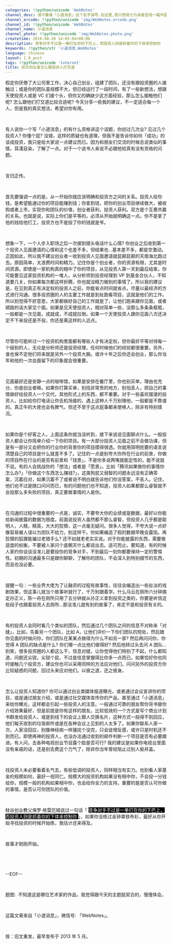 ```yaml
---
categories: !!python/unicode 'WebNotes'
channel_desc: 请不要被「小道消息」这个名字误导.在这里,我只想努力为读者呈现一幅中国互联网的清明上河图.
channel_ercode: !!python/unicode 'img/WebNotes.ercode.png'
channel_id: !!python/unicode 'WebNotes'
channel_name: 小道消息
channel_photo: !!python/unicode 'img/WebNotes.photo.png'
createtime: 2016-08-20 14:05:04+00:00
description: 竞争对手不过是一拳打在你的下巴上，而投资人则是抓着你的下体来控制你
keywords: !!python/str '小道消息,WebNotes'
language: chinese
layout: 1_0_post
tags: !!python/unicode 'internet'
title: 初次创业者怎么跟投资人打交道
---
```

<div class="rich_media_content" id="js_content">
<p>
         假定你厌倦了大公司里工作，决心自己创业，组建了团队，还没有跟投资圈的人接触过；或是你的团队虽规模不大，但已经运行了一段时间，有了一些新想法，想跟天使投资人或是 VC 们接个头，但你又的确缺少这方面经验，那么怎么接触他们呢? 怎么跟他们打交道比较合适呢? 今天分享一些我的建议，不一定适合每一个人，但是我的真实想法，希望对你有用。
        </p>
<p>
<br/>
</p>
<p>
         有人说你一个写「小道消息」的有什么资格讲这个话题，你创过几次业? 见过几个投资人? 你懂个屁? 没错，这样的质疑也有道理，但我不是告诉你如何「成功」的谈成投资，我只是给大家说一点建议而已。因为和朋友们交流的时候总说类似的事情，耳濡目染，了解了一点。对于一个说书人来说不必跟他较真有没有资格的问题。
        </p>
<p>
<br/>
</p>
<p>
         言归正传。
        </p>
<p>
<br/>
</p>
<p>
         首先要强调一点的是，从一开始你就应该明确和投资方之间的关系。投资人给你钱，是希望能通过你的项目能赚到钱；你拿到钱，把你的创业项目继续做大，被收购或者上市，实现你和团队的价值，创业者获利，投资人获利。双方是个互惠共赢的关系。也就是说，实际上你们是平等的。必须从开始就明确这一点。你不是拿了他的钱给他打工，投资方也不是投了你的钱就是爷。
        </p>
<p>
<br/>
</p>
<p>
         想象一下，一个人步入职场之后一次接到猎头电话什么心情? 你创业之后收到第一个投资人见面邀请的心情和这个也差不多，但结果也…基本差不多，都是空激动。正因如此，所以我不建议创业者一收到投资人见面邀请就屁颠屁颠的天南海北跑过去。原因简单，太浪费时间和精力。记住你是个创业者，你的资源有限，尤其是时间资源。即使是一家机构真的相中了你的项目，从见投资人第一天到最后结束，你可能要见这家投资机构的一堆人，从分析师到投资经理到 VP 到基金合伙人，不知道要几关，你如果每次都这样折腾，你也就没精力做别的事情了。所以我的建议是，在见到真正有决定权的投资人之前，你能省点时间就省点，尽量以最经济的方式进行沟通。很多投资圈的人的主要工作就是到处跑看项目，这就是他们的工作。所以别觉得不好意思，大家都做好自己的工作就是了，让他们跑来跟你见面，或者顺路的话大家见个面。如果是见天使投资人，相对简单一些，没那么多条条框框，一般都是一次见面，成就成，不成就拉倒。如果一个天使投资人跟你见面八次还决定不下来投还是不投，你还是离这样的人远点。
        </p>
<p>
<br/>
</p>
<p>
         尽管你可能听过一个投资机构里面都有哪些人才有决定权，但你最好平等对待每一个级别的人，无论是分析师还是投资经理，任何时候他们的经验都很重要。另外，谁也保不定他们将来就是另外一个投资大腕。或许十年之后你还会创业，那么你当年和他的一次会面留下的印象就会很重要。
         <br/>
</p>
<p>
<br/>
</p>
<p>
         见面最好还是安静一点的咖啡馆，如果是安排在餐厅里，你也别买单，理由也充分，你是创业者嘛。如果你打算买单，别找非常贵的地方，别怕丢人，把自己的事情做好给投资人一个交代，其他形式上的东西，都不重要。对于一些喜欢摆谱的投资人，比如给你打电话让你去机场接的，遇上这种人千万别理他，一般都是不靠谱的。真正牛的大佬也会有脾气，但还不至于这点屁事都来使唤人，除非有特别情况。
        </p>
<p>
<br/>
</p>
<p>
         如果你是个好客之人，上面这条你就当没听到，接下来说说见面聊点什么。一般投资人都会让你简单介绍一下你的项目。有一大部分投资人见面之前不会做功课，但是有一部分又会把你的行业你的背景你的项目摸得很透。你就用简明扼要的语言说清楚自己的项目是什么就差不多了。记住的一点是别夸大你所在行业的前景，你做的项目所在行业的是否有前景和「钱景」，不是你多说两嘴就能定性的，能不说就不说。有的人会挑战你的「想法」或者是「愿景」，比如「腾讯如果做你的事情你怎么办?」「你做这个东西怎么赚钱?」，这类狗屁又弱智的问题永远没有正确答案，沉着应对，如果沉着不了或者说不明白就告诉他们你没答案，不丢人。记住，他们也不过是随口问问而已，有的问题他们也不知道，投资人如果都那么睿智就不会投那么多失败的项目，真正要做事情的人是你。
        </p>
<p>
<br/>
</p>
<p>
         在沟通的过程中很重要的一点是，诚实，不要夸大你的业绩或是数据，最好以你能给新闻披露的数据为限度。前面说投资人虽然都不那么睿智，但投资人几乎都是聪明人，人精，精英，大大的狡猾，这一点毫无疑问。很多人觉得，不夸大说一点好像容易被人误以为团队不给力，别这样干。你如果编造了假的数据早晚会露馅。再狡猾的狐狸能骗过老猎手么? 还不如就老老实实说。对于你能披露的东西，需要做适度的权衡，不要被人家问个底朝天什么都说出去。适可而止。要知道，有的时候人家约你谈谈没准儿是要投你的竞争对手，不到最后一刻你都要保持一定的警惕性。初期的沟通最多只是跟你聊聊，了解你的团队，不会深入到特别细节的东西，而且也没必要。
        </p>
<p>
<br/>
</p>
<p>
         提醒一句：一些业界大佬为了让融资的过程有故事性，往往会编造出一些扯淡的戏剧效果，但这事儿就当个故事听就行了，千万别跟着学。什么马云在厕所六分钟搞定孙正义，陈一舟在厕所只用了五分钟就从孙正义拿到投资之类的，你要是听信这些段子也跟着投资人去厕所…那没准儿就有别的故事了，肯定不是和投资有关的。
        </p>
<p>
<br/>
</p>
<p>
         有的投资人会同时看几个类似的团队，然后通过几个团队之间的信息不对称来「对缝」，比如，先看另一个团队，比如 A，让他们评价一下你们团队的短处，然后跟你见面的时候问你，你们团队在某某点做得为什么不如另一家? 然后再问问你，你觉得 A 团队的缺点是什么? 你们哪一点比他们做得好? 然后他转过头去问 A 团队…别笑，很多投资圈的人都这么干，信息对缝，让你觉得他们特别了不起，什么都知道，问题还尖锐，尖锐个屁，不过是信息掌握得比你多一点而已。如果恰好你也同时接触几个投资方，建议你也可以采用同样的方法应对他们，问问另外的投资方你比较疑惑的问题，回过头来应对他们。以彼之道，还之彼身。
        </p>
<p>
<br/>
</p>
<p>
         怎么让投资人知道你? 你可以通过创业类媒体报道曝光，或者通过会议宣讲你的项目，或是通过朋友介绍，或是通过社交媒体宣传你的产品，甚至通过「小道消息」来给你曝光，这样都会引起一些投资人的注意。一般通过可靠的朋友帮你背书替你介绍效果最好，但是前提是你有这样的朋友。比较低效的一个方式是写个商业计划书群发给投资人，或是到线下的会议上跟人交换名片，这种方式一般得不到回应，他们每天收到的垃圾邮件或是在各种会议上见到的人太多了。如果你联系人家一次，人家没回应，别像神经病一样骚扰个没完，只会徒增反感，或许只是时机还不到而已。即使再神的投资人，也没办法通过收到的邮件判断一个项目是否有必要跟进。有人问，去各种电视创业节目露个脸是否可行? 我的建议是如果你电视台里面没有亲戚的话，还是别去费这个力气了，除非你当年曾经阻止过别人偷井盖。
        </p>
<p>
<br/>
</p>
<p>
         找投资人未必要看着名气去，有些低调的投资人，同样相当有实力。也别看人家基金的规模如何，最好一视同仁。规模大的投资机构如果没有相中你，不会投一分钱给你，规模一般的机构如果相中你，也会给你全力的支持。重要的是是否认可你做的事情，是否认可你团队的价值。
        </p>
<p>
<br/>
</p>
<p>
         硅谷创业教父保罗·格雷厄姆说过一句话「
         <span style="color:#FFFFFF;background-color:#000000;">
          竞争对手不过是一拳打在你的下巴上，而投资人则是抓着你的下体来控制你
         </span>
         」，如果你没练过金钟罩铁布衫，最好从你开始寻找投资的时候开始练，我估计还来得及。
        </p>
<p>
<br/>
</p>
<p>
         故事才刚刚开始。
        </p>
<p>
<br/>
</p>
<p>
<br/>
</p>
<p>
         --EOF--
        </p>
<p>
<br/>
</p>
<p>
         题图:  不知道这是哪位艺术家的作品，我觉得跟今天的主题挺契合的，慢慢体会。
        </p>
<p>
<br/>
</p>
<p>
         这篇文章来自「小道消息」，微信号: 「WebNotes」。
        </p>
<p>
<br/>
</p>
<p>
         按：旧文重发，最早发布于 2013 年 5 月。
         <br/>
</p>
<p>
<br/>
</p>
</div>